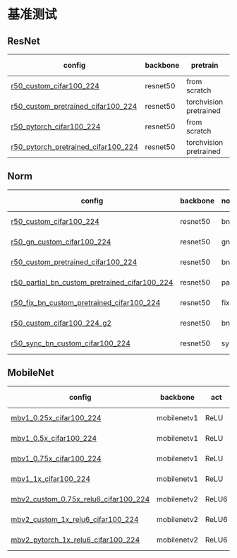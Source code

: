 
# 基准测试

## ResNet

<table>
<thead>
  <tr>
    <th>config</th>
    <th>backbone</th>
    <th>pretrain</th>
    <th>custom</th>
    <th>gpus</th>
    <th>batchs</th>
    <th>top1 acc</th>
    <th>top5 acc</th>
    <th>resolution(TxHxW)</th>
    <th>model_size(MB)</th>
    <th>GFlops</th>
    <th>inference_time(s)</th>
    <th>log</th>
  </tr>
</thead>
<tbody>
  <tr>
    <td><a href="https://cloud.zhujian.tech:9300/s/RFnPtJ4WsgryrbB" target="_blank" rel="noopener noreferrer">r50_custom_cifar100_224</a></td>
    <td>resnet50</td>
    <td>from scratch</td>
    <td>custom</td>
    <td>1</td>
    <td>96</td>
    <td>40.665</td>
    <td>68.403</td>
    <td>3x224x224</td>
    <td>90.458</td>
    <td>8.219</td>
    <td>0.010</td>
    <td><a href="https://cloud.zhujian.tech:9300/s/nLBNPH9pR5ZDrEr" target="_blank" rel="noopener noreferrer">log</a></td>
  </tr>
  <tr>
    <td><a href="https://cloud.zhujian.tech:9300/s/4ADbnYzsgk2SQfi" target="_blank" rel="noopener noreferrer">r50_custom_pretrained_cifar100_224</a></td>
    <td>resnet50</td>
    <td>torchvision pretrained</td>
    <td>custom</td>
    <td>1</td>
    <td>96</td>
    <td>82.500</td>
    <td>97.381</td>
    <td>3x224x224</td>
    <td>90.458</td>
    <td>8.219</td>
    <td>0.011</td>
    <td><a href="https://cloud.zhujian.tech:9300/s/wjx27CMPFMFpyNm" target="_blank" rel="noopener noreferrer">log</a></td>
  </tr>
  <tr>
    <td><a href="https://cloud.zhujian.tech:9300/s/ZfHkTxSqce4zCwB" target="_blank" rel="noopener noreferrer">r50_pytorch_cifar100_224</a></td>
    <td>resnet50</td>
    <td>from scratch</td>
    <td>torchvision</td>
    <td>1</td>
    <td>96</td>
    <td>41.032</td>
    <td>69.018</td>
    <td>3x224x224</td>
    <td>90.458</td>
    <td>8.219</td>
    <td>0.010</td>
    <td>/</td>
  </tr>
  <tr>
    <td><a href="https://cloud.zhujian.tech:9300/s/k4aqzLAnqtXCM8X" target="_blank" rel="noopener noreferrer">r50_pytorch_pretrained_cifar100_224</a></td>
    <td>resnet50</td>
    <td>torchvision pretrained</td>
    <td>torchvision</td>
    <td>1</td>
    <td>96</td>
    <td>82.183</td>
    <td>97.321</td>
    <td>3x224x224</td>
    <td>90.458</td>
    <td>8.219</td>
    <td>0.010</td>
    <td>/</td>
  </tr>
</tbody>
</table>

## Norm

<table>
<thead>
  <tr>
    <th>config</th>
    <th>backbone</th>
    <th>norm_layer</th>
    <th>pretrain</th>
    <th>custom</th>
    <th>gpus</th>
    <th>batchs</th>
    <th>top1 acc</th>
    <th>top5 acc</th>
    <th>resolution(TxHxW)</th>
    <th>inference_time(image/s)</th>
    <th>gpu_mem(G)</th>
    <th>ckpt</th>
    <th>log</th>
  </tr>
</thead>
<tbody>
  <tr>
    <td><a href="https://cloud.zhujian.tech:9300/s/CL58YL7S7wHPTyr" target="_blank" rel="noopener noreferrer">r50_custom_cifar100_224</a></td>
    <td>resnet50</td>
    <td>bn</td>
    <td>from scratch</td>
    <td>custom</td>
    <td>1</td>
    <td>96</td>
    <td>39.504</td>
    <td>67.659</td>
    <td>3x224x224</td>
    <td>/</td>
    <td>8.05</td>
    <td>/</td>
    <td>/</td>
  </tr>
  <tr>
    <td><a href="https://cloud.zhujian.tech:9300/s/aqfxmEGEBJjCAdE" target="_blank" rel="noopener noreferrer">r50_gn_custom_cifar100_224</a></td>
    <td>resnet50</td>
    <td>gn</td>
    <td>from scratch</td>
    <td>custom</td>
    <td>1</td>
    <td>96</td>
    <td>45.992</td>
    <td>74.266</td>
    <td>3x224x224</td>
    <td>/</td>
    <td>8.05</td>
    <td>/</td>
    <td><a href="https://cloud.zhujian.tech:9300/s/TLzdegHpHjzDWA7" target="_blank" rel="noopener noreferrer">log</a></td>
  </tr>
  <tr>
    <td><a href="https://cloud.zhujian.tech:9300/s/bFNc4ttozdf4Y32" target="_blank" rel="noopener noreferrer">r50_custom_pretrained_cifar100_224</a></td>
    <td>resnet50</td>
    <td>bn</td>
    <td>torchvision pretrained</td>
    <td>custom</td>
    <td>1</td>
    <td>96</td>
    <td>82.183</td>
    <td>97.321</td>
    <td>3x224x224</td>
    <td>/</td>
    <td>8.05</td>
    <td>/</td>
    <td>/</td>
  </tr>
  <tr>
    <td><a href="https://cloud.zhujian.tech:9300/s/fgnmCpyH8w3YpPQ" target="_blank" rel="noopener noreferrer">r50_partial_bn_custom_pretrained_cifar100_224</a></td>
    <td>resnet50</td>
    <td>partial bn</td>
    <td>torchvision pretrained</td>
    <td>custom</td>
    <td>1</td>
    <td>96</td>
    <td>84.286</td>
    <td>97.708</td>
    <td>3x224x224</td>
    <td>/</td>
    <td>8.05</td>
    <td>/</td>
    <td><a href="https://cloud.zhujian.tech:9300/s/5PTbRiT8G2QN2ok" target="_blank" rel="noopener noreferrer">log</a></td>
  </tr>
  <tr>
    <td><a href="https://cloud.zhujian.tech:9300/s/N4aXzZRRb9MtMom" target="_blank" rel="noopener noreferrer">r50_fix_bn_custom_pretrained_cifar100_224</a></td>
    <td>resnet50</td>
    <td>fix bn</td>
    <td>torchvision pretrained</td>
    <td>custom</td>
    <td>1</td>
    <td>96</td>
    <td>84.325</td>
    <td>97.639</td>
    <td>3x224x224</td>
    <td>/</td>
    <td>8.05</td>
    <td><br>/</td>
    <td><a href="https://cloud.zhujian.tech:9300/s/FmscE4jeHkLtp9H" target="_blank" rel="noopener noreferrer">log</a></td>
  </tr>
  <tr>
    <td><a href="https://cloud.zhujian.tech:9300/s/kyz2HKrEf5H3ifE" target="_blank" rel="noopener noreferrer">r50_custom_cifar100_224_g2</a></td>
    <td>resnet50</td>
    <td>bn</td>
    <td>from scratch</td>
    <td>custom</td>
    <td>2</td>
    <td>96</td>
    <td>40.035</td>
    <td>67.934</td>
    <td>3x224x224</td>
    <td>/</td>
    <td>8.14</td>
    <td>/</td>
    <td><a href="https://cloud.zhujian.tech:9300/s/nLBNPH9pR5ZDrEr" target="_blank" rel="noopener noreferrer">log</a></td>
  </tr>
  <tr>
    <td><a href="https://cloud.zhujian.tech:9300/s/oz7rg4Lex5kgYwP" target="_blank" rel="noopener noreferrer">r50_sync_bn_custom_cifar100_224</a></td>
    <td>resnet50</td>
    <td>sync bn</td>
    <td>from scratch</td>
    <td>custom</td>
    <td>2</td>
    <td>96</td>
    <td>38.443</td>
    <td>66.637</td>
    <td>3x224x224</td>
    <td>/</td>
    <td>8.14</td>
    <td>/</td>
    <td><a href="https://cloud.zhujian.tech:9300/s/GwdxDsR7dq7kkDb" target="_blank" rel="noopener noreferrer">log</a></td>
  </tr>
</tbody>
</table>

## MobileNet

<table>
<thead>
  <tr>
    <th>config</th>
    <th>backbone</th>
    <th>act</th>
    <th>pretrain</th>
    <th>custom</th>
    <th>gpus</th>
    <th>batchs</th>
    <th>top1 acc</th>
    <th>top5 acc</th>
    <th>resolution(TxHxW)</th>
    <th>model_size(MB)</th>
    <th>GFlops</th>
    <th>inference_time(s)</th>
    <th>log</th>
  </tr>
</thead>
<tbody>
<tr>
    <td><a href="https://cloud.zhujian.tech:9300/s/WHKdiXn89TqmwdD" target="_blank" rel="noopener noreferrer">mbv1_0.25x_cifar100_224</a></td>
    <td>mobilenetv1</td>
    <td>ReLU</td>
    <td>from scratch</td>
    <td>custom</td>
    <td>1</td>
    <td>128</td>
    <td>34.464</td>
    <td>65.467</td>
    <td>3x224x224</td>
    <td>1.793</td>
    <td>0.087</td>
    <td>0.006</td>
    <td><a href="https://cloud.zhujian.tech:9300/s/qi8ETx2n8kCz24k" target="_blank" rel="noopener noreferrer">log</a></td>
  </tr>
<tr>
    <td><a href="https://cloud.zhujian.tech:9300/s/ZWztqQEgioEa6oz" target="_blank" rel="noopener noreferrer">mbv1_0.5x_cifar100_224</a></td>
    <td>mobilenetv1</td>
    <td>ReLU</td>
    <td>from scratch</td>
    <td>custom</td>
    <td>1</td>
    <td>128</td>
    <td>37.718</td>
    <td>69.195</td>
    <td>3x224x224</td>
    <td>5.080</td>
    <td>0.309</td>
    <td>0.005</td>
    <td><a href="https://cloud.zhujian.tech:9300/s/A89zy857erXd8FZ" target="_blank" rel="noopener noreferrer">log</a></td>
  </tr>
  <tr>
    <td><a href="https://cloud.zhujian.tech:9300/s/XHDY2aCTyQdbwWZ" target="_blank" rel="noopener noreferrer">mbv1_0.75x_cifar100_224</a></td>
    <td>mobilenetv1</td>
    <td>ReLU</td>
    <td>from scratch</td>
    <td>custom</td>
    <td>1</td>
    <td>128</td>
    <td>40.012</td>
    <td>69.660</td>
    <td>3x224x224</td>
    <td>9.863</td>
    <td>0.666</td>
    <td>0.005</td>
    <td><a href="https://cloud.zhujian.tech:9300/s/oQbY2FgxpKHTF29" target="_blank" rel="noopener noreferrer">log</a></td>
  </tr>
  <tr>
    <td><a href="https://cloud.zhujian.tech:9300/s/pd5EfXtpFpRgHfT" target="_blank" rel="noopener noreferrer">mbv1_1x_cifar100_224</a></td>
    <td>mobilenetv1</td>
    <td>ReLU</td>
    <td>from scratch</td>
    <td>custom</td>
    <td>1</td>
    <td>128</td>
    <td>41.970</td>
    <td>73.012</td>
    <td>3x224x224</td>
    <td>16.144</td>
    <td>1.158</td>
    <td>0.005</td>
    <td><a href="https://cloud.zhujian.tech:9300/s/mgLQr3Ad4eYPeT4" target="_blank" rel="noopener noreferrer">log</a></td>
  </tr>
  <tr>
    <td><a href="https://cloud.zhujian.tech:9300/s/t3P96ayHngKF8HG" target="_blank" rel="noopener noreferrer">mbv2_custom_0.75x_relu6_cifar100_224</a></td>
    <td>mobilenetv2</td>
    <td>ReLU6</td>
    <td>from scratch</td>
    <td>custom</td>
    <td>1</td>
    <td>128</td>
    <td>45.342</td>
    <td>74.219</td>
    <td>3x224x224</td>
    <td>8.541</td>
    <td>0.433</td>
    <td>0.010</td>
    <td><a href="https://cloud.zhujian.tech:9300/s/jePrMzLiq6Cmdsb" target="_blank" rel="noopener noreferrer">log</a></td>
  </tr>
  <tr>
    <td><a href="https://cloud.zhujian.tech:9300/s/4YPcMJtwaHetSPr" target="_blank" rel="noopener noreferrer">mbv2_custom_1x_relu6_cifar100_224</a></td>
    <td>mobilenetv2</td>
    <td>ReLU6</td>
    <td>from scratch</td>
    <td>custom</td>
    <td>1</td>
    <td>128</td>
    <td>46.746</td>
    <td>75.781</td>
    <td>3x224x224</td>
    <td>13.370</td>
    <td>0.628</td>
    <td>0.009</td>
    <td><a href="https://cloud.zhujian.tech:9300/s/qoNQwAW7DJWJj44" target="_blank" rel="noopener noreferrer">log</a></td>
  </tr>
  <tr>
      <td><a href="https://cloud.zhujian.tech:9300/s/t3jiDqjCngAEtYN" target="_blank" rel="noopener noreferrer">mbv2_pytorch_1x_relu6_cifar100_224</a></td>
      <td>mobilenetv2</td>
      <td>ReLU6</td>
      <td>from scratch</td>
      <td>torchvision</td>
      <td>1</td>
      <td>128</td>
      <td>46.143</td>
      <td>74.733</td>
      <td>3x224x224</td>
      <td>8.972</td>
      <td>0.62</td>
      <td>0.010</td>
      <td><a href="https://cloud.zhujian.tech:9300/s/37bJT6eXz7D6aiN" target="_blank" rel="noopener noreferrer">log</a></td>
    </tr>
</tbody>
</table>